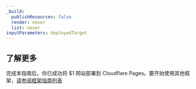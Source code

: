```yaml
---
_build:
  publishResources: false
  render: never
  list: never
inputParameters: deployedTarget
---
```


## 了解更多

完成本指南后，你已成功将 $1 网站部署到 Cloudflare Pages。要开始使用其他框架，[请参阅框架指南列表](/pages/framework-guides/)
